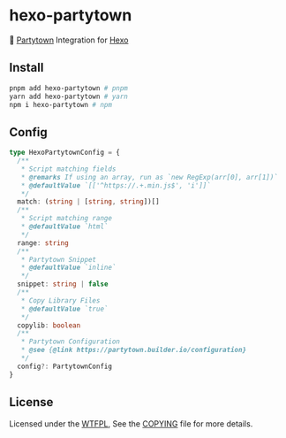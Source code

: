 # hexo-partytown

🎉 [Partytown](https://github.com/BuilderIO/partytown) Integration for [Hexo](https://github.com/hexojs/hexo)

## Install

```bash
pnpm add hexo-partytown # pnpm
yarn add hexo-partytown # yarn
npm i hexo-partytown # npm
```

## Config

```ts
type HexoPartytownConfig = {
  /**
   * Script matching fields
   * @remarks If using an array, run as `new RegExp(arr[0], arr[1])`
   * @defaultValue `[['^https://.+.min.js$', 'i']]`
   */
  match: (string | [string, string])[]
  /**
   * Script matching range
   * @defaultValue `html`
   */
  range: string
  /**
   * Partytown Snippet
   * @defaultValue `inline`
   */
  snippet: string | false
  /**
   * Copy Library Files
   * @defaultValue `true`
   */
  copylib: boolean
  /**
   * Partytown Configuration
   * @see {@link https://partytown.builder.io/configuration}
   */
  config?: PartytownConfig
}
```

## License

Licensed under the [WTFPL](http://www.wtfpl.net), See the [COPYING](COPYING) file for more details.